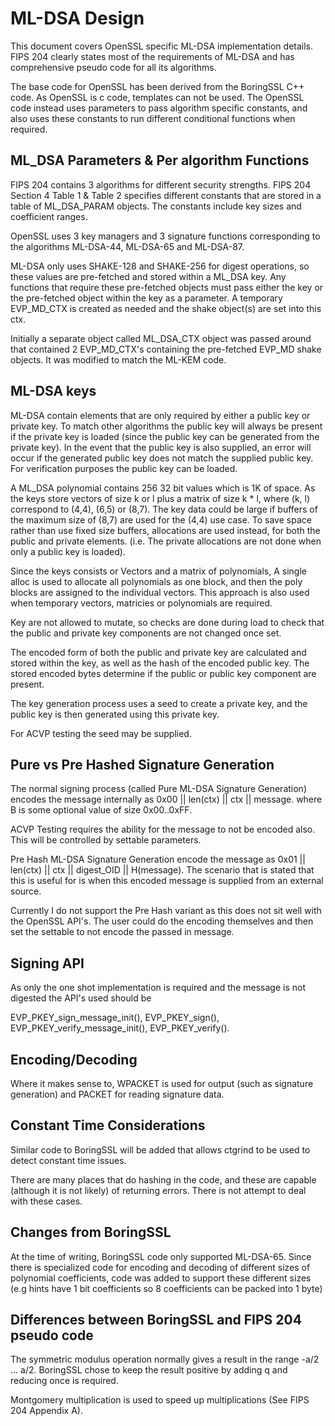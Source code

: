 ML-DSA Design
==============

This document covers OpenSSL specific ML-DSA implementation details.
FIPS 204 clearly states most of the requirements of ML-DSA and has comprehensive
pseudo code for all its algorithms.

The base code for OpenSSL has been derived from the BoringSSL C++ code.
As OpenSSL is c code, templates can not be used. The OpenSSL code instead uses
parameters to pass algorithm specific constants, and also uses these constants
to run different conditional functions when required.

ML_DSA Parameters & Per algorithm Functions
-------------------------------------------

FIPS 204 contains 3 algorithms for different security strengths.
FIPS 204 Section 4 Table 1 & Table 2 specifies different constants that are
stored in a table of ML_DSA_PARAM objects.
The constants include key sizes and coefficient ranges.

OpenSSL uses 3 key managers and 3 signature functions corresponding to the algorithms
ML-DSA-44, ML-DSA-65 and ML-DSA-87.

ML-DSA only uses SHAKE-128 and SHAKE-256 for digest operations, so these values
are pre-fetched and stored within a ML_DSA key. Any functions that require these
pre-fetched objects must pass either the key or the pre-fetched object within the key
as a parameter. A temporary EVP_MD_CTX is created as needed and the shake object(s)
are set into this ctx.

Initially a separate object called ML_DSA_CTX object was passed around that
contained 2 EVP_MD_CTX's containing the pre-fetched EVP_MD shake objects. It was
modified to match the ML-KEM code.

ML-DSA keys
------------

ML-DSA contain elements that are only required by either a public key or private
key. To match other algorithms the public key will always be present if the
private key is loaded (since the public key can be generated from the private key).
In the event that the public key is also supplied, an error will occur if the
generated public key does not match the supplied public key. For verification
purposes the public key can be loaded.

A ML_DSA polynomial contains 256 32 bit values which is 1K of space.
As the keys store vectors of size k or l plus a matrix of size k * l,
where (k, l) correspond to (4,4), (6,5) or (8,7). The key data could be large
if buffers of the maximum size of (8,7) are used for the (4,4) use case.
To save space rather than use fixed size buffers, allocations are used instead,
for both the public and private elements. (i.e. The private allocations are not
done when only a public key is loaded).

Since the keys consists or Vectors and a matrix of polynomials, A single alloc
is used to allocate all polynomials as one block, and then the poly blocks are
assigned to the individual vectors. This approach is also used when temporary
vectors, matricies or polynomials are required.

Key are not allowed to mutate, so checks are done during load to check that the
public and private key components are not changed once set.

The encoded form of both the public and private key are calculated and stored within
the key, as well as the hash of the encoded public key. The stored encoded bytes
determine if the public or public key component are present.


The key generation process uses a seed to create a private key, and the public
key is then generated using this private key.

For ACVP testing the seed may be supplied.

Pure vs Pre Hashed Signature Generation
----------------------------------------

The normal signing process (called Pure ML-DSA Signature Generation)
encodes the message internally as 0x00 || len(ctx) || ctx || message.
where B<ctx> is some optional value of size 0x00..0xFF.

ACVP Testing requires the ability for the message to not be encoded also. This
will be controlled by settable parameters.

Pre Hash ML-DSA Signature Generation encode the message as
0x01 || len(ctx) || ctx || digest_OID || H(message).
The scenario that is stated that this is useful for is when this encoded message
is supplied from an external source.

Currently I do not support the Pre Hash variant as this does not sit well with the
OpenSSL API's. The user could do the encoding themselves and then set the settable
to not encode the passed in message.

Signing API
-------------

As only the one shot implementation is required and the message is not digested
the API's used should be

EVP_PKEY_sign_message_init(), EVP_PKEY_sign(),
EVP_PKEY_verify_message_init(), EVP_PKEY_verify().

Encoding/Decoding
-----------------

Where it makes sense to, WPACKET is used for output (such as signature generation)
and PACKET for reading signature data.

Constant Time Considerations
----------------------------

Similar code to BoringSSL will be added that allows ctgrind to be used to
detect constant time issues. 

There are many places that do hashing in the code, and these are capable (although
it is not likely) of returning errors. There is not attempt to deal with these cases.

Changes from BoringSSL
----------------------

At the time of writing, BoringSSL code only supported ML-DSA-65. Since there
is specialized code for encoding and decoding of different sizes of
polynomial coefficients, code was added to support these different sizes
(e.g hints have 1 bit coefficients so 8 coefficients can be packed into 1 byte)

Differences between BoringSSL and FIPS 204 pseudo code
------------------------------------------------------

The symmetric modulus operation normally gives a result in the range -a/2 ... a/2.
BoringSSL chose to keep the result positive by adding q and reducing once is required.

Montgomery multiplication is used to speed up multiplications (See FIPS 204 Appendix A).

